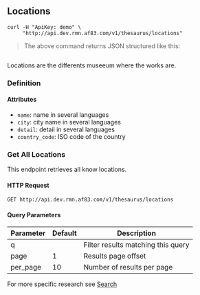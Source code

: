 ## Locations

```shell
curl -H "ApiKey: demo" \
     "http://api.dev.rmn.af83.com/v1/thesaurus/locations"
```

> The above command returns JSON structured like this:

<pre class="live_requests" data-path="/v1/thesaurus/locations">
</pre>

Locations are the differents museeum where the works are.

### Definition

#### Attributes

* `name`: name in several languages
* `city`: city name in several languages
* `detail`: detail in several languages
* `country_code`: ISO code of the country

### Get All Locations

This endpoint retrieves all know locations.

#### HTTP Request

`GET http://api.dev.rmn.af83.com/v1/thesaurus/locations`

#### Query Parameters

Parameter              | Default  | Description
---------              | -------  | -----------
q                      |          | Filter results matching this query
page                   | 1        | Results page offset
per_page               | 10       | Number of results per page

For more specific research see [Search](/?shell#search)
